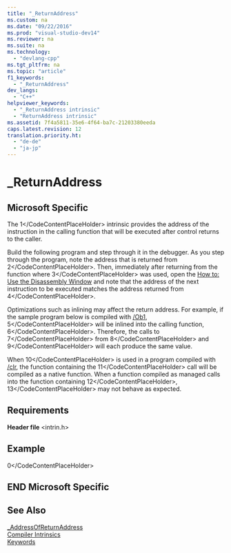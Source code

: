 ```yaml
---
title: "_ReturnAddress"
ms.custom: na
ms.date: "09/22/2016"
ms.prod: "visual-studio-dev14"
ms.reviewer: na
ms.suite: na
ms.technology: 
  - "devlang-cpp"
ms.tgt_pltfrm: na
ms.topic: "article"
f1_keywords: 
  - "_ReturnAddress"
dev_langs: 
  - "C++"
helpviewer_keywords: 
  - "_ReturnAddress intrinsic"
  - "ReturnAddress intrinsic"
ms.assetid: 7f4a5811-35e6-4f64-ba7c-21203380eeda
caps.latest.revision: 12
translation.priority.ht: 
  - "de-de"
  - "ja-jp"
---
```

# _ReturnAddress
## Microsoft Specific  
 The <CodeContentPlaceHolder>1\</CodeContentPlaceHolder> intrinsic provides the address of the instruction in the calling function that will be executed after control returns to the caller.  
  
 Build the following program and step through it in the debugger. As you step through the program, note the address that is returned from <CodeContentPlaceHolder>2\</CodeContentPlaceHolder>. Then, immediately after returning from the function where <CodeContentPlaceHolder>3\</CodeContentPlaceHolder> was used, open the [How to: Use the Disassembly Window](../vs140/how-to--use-the-disassembly-window.md) and note that the address of the next instruction to be executed matches the address returned from <CodeContentPlaceHolder>4\</CodeContentPlaceHolder>.  
  
 Optimizations such as inlining may affect the return address. For example, if the sample program below is compiled with [/Ob1](../vs140/-ob--inline-function-expansion-.md), <CodeContentPlaceHolder>5\</CodeContentPlaceHolder> will be inlined into the calling function, <CodeContentPlaceHolder>6\</CodeContentPlaceHolder>. Therefore, the calls to <CodeContentPlaceHolder>7\</CodeContentPlaceHolder> from <CodeContentPlaceHolder>8\</CodeContentPlaceHolder> and <CodeContentPlaceHolder>9\</CodeContentPlaceHolder> will each produce the same value.  
  
 When <CodeContentPlaceHolder>10\</CodeContentPlaceHolder> is used in a program compiled with [/clr](../vs140/-clr--common-language-runtime-compilation-.md), the function containing the <CodeContentPlaceHolder>11\</CodeContentPlaceHolder> call will be compiled as a native function. When a function compiled as managed calls into the function containing <CodeContentPlaceHolder>12\</CodeContentPlaceHolder>, <CodeContentPlaceHolder>13\</CodeContentPlaceHolder> may not behave as expected.  
  
## Requirements  
 **Header file** \<intrin.h>  
  
## Example  
  
<CodeContentPlaceHolder>0\</CodeContentPlaceHolder>  
## END Microsoft Specific  
  
## See Also  
 [_AddressOfReturnAddress](../vs140/_addressofreturnaddress.md)   
 [Compiler Intrinsics](../vs140/compiler-intrinsics.md)   
 [Keywords](../vs140/keywords--c---.md)